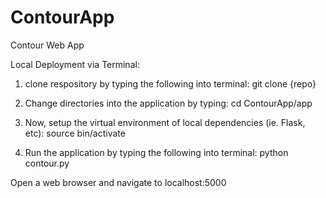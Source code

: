 # ContourApp
Contour Web App

Local Deployment via Terminal:

1) clone respository by typing the following into terminal:
git clone {repo}

2) Change directories into the application by typing:
cd ContourApp/app

3) Now, setup the virtual environment of local dependencies (ie. Flask, etc):
source bin/activate

4) Run the application by typing the following into terminal:
python contour.py

Open a web browser and navigate to localhost:5000
